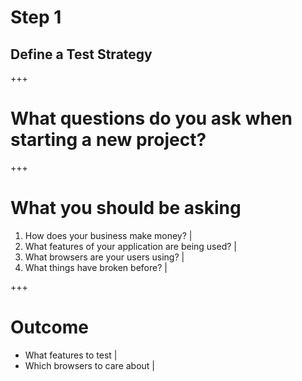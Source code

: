 # Step 1
## Define a Test Strategy

+++

# What questions do you ask when starting a new project?

+++

# What you should be asking

1. How does your business make money? |
2. What features of your application are being used? |
3. What browsers are your users using? |
4. What things have broken before? |

+++

# Outcome

- What features to test |
- Which browsers to care about |